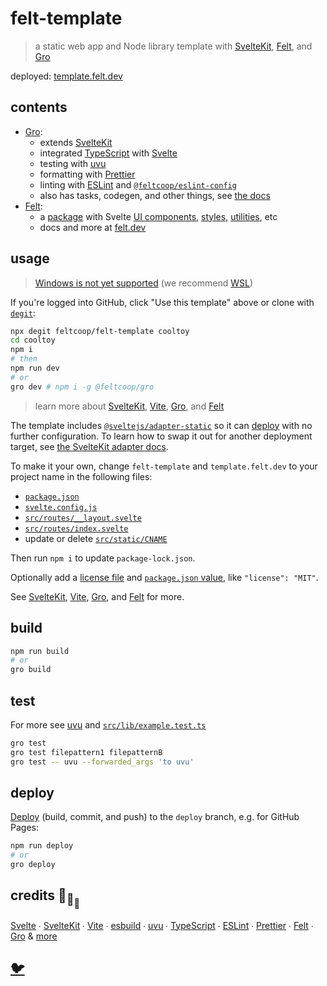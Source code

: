 # felt-template

> a static web app and Node library template with [SvelteKit](https://github.com/sveltejs/kit),
> [Felt](https://github.com/feltcoop/felt), and [Gro](https://github.com/feltcoop/gro)

deployed:
[template.felt.dev](https://template.felt.dev)

## contents

- [Gro](https://github.com/feltcoop/gro):
  - extends [SvelteKit](https://github.com/sveltejs/kit)
  - integrated [TypeScript](https://github.com/microsoft/TypeScript)
    with [Svelte](https://github.com/sveltejs/svelte)
  - testing with [uvu](https://github.com/lukeed/uvu)
  - formatting with [Prettier](https://github.com/prettier/prettier)
  - linting with [ESLint](https://github.com/eslint/eslint)
    and [`@feltcoop/eslint-config`](https://github.com/feltcoop/eslint-config)
  - also has tasks, codegen, and other things, see [the docs](https://github.com/feltcoop/gro)
- [Felt](https://github.com/feltcoop/felt):
  - a [package](https://github.com/feltcoop/felt/blob/main/src/gro.config.ts)
    with Svelte [UI components](https://www.felt.dev/sketch/library),
    [styles](https://github.com/feltcoop/felt/blob/main/src/lib/ui/style.css),
    [utilities](https://github.com/feltcoop/felt/tree/main/src/lib/util), etc
  - docs and more at [felt.dev](https://www.felt.dev/)

## usage

> [Windows is not yet supported](https://github.com/feltcoop/felt-template/issues/4)
> (we recommend [WSL](https://docs.microsoft.com/en-us/windows/wsl/about))

If you're logged into GitHub, click "Use this template" above or clone with
[`degit`](https://github.com/Rich-Harris/degit):

```bash
npx degit feltcoop/felt-template cooltoy
cd cooltoy
npm i
# then
npm run dev
# or
gro dev # npm i -g @feltcoop/gro
```

> learn more about [SvelteKit](https://github.com/sveltejs/kit),
> [Vite](https://github.com/vitejs/vite), [Gro](https://github.com/feltcoop/gro),
> and [Felt](https://github.com/feltcoop/felt)

The template includes
[`@sveltejs/adapter-static`](https://github.com/sveltejs/kit/tree/master/packages/adapter-static)
so it can [deploy](https://github.com/feltcoop/gro/blob/main/src/docs/deploy.md)
with no further configuration.
To learn how to swap it out for another deployment target, see
[the SvelteKit adapter docs](https://kit.svelte.dev/docs#adapters).

To make it your own, change `felt-template` and `template.felt.dev`
to your project name in the following files:

- [`package.json`](package.json)
- [`svelte.config.js`](svelte.config.js)
- [`src/routes/__layout.svelte`](src/routes/__layout.svelte)
- [`src/routes/index.svelte`](src/routes/index.svelte)
- update or delete [`src/static/CNAME`](src/static/CNAME)

Then run `npm i` to update `package-lock.json`.

Optionally add a [license file](https://choosealicense.com/)
and [`package.json` value](https://spdx.org/licenses/), like `"license": "MIT"`.

See [SvelteKit](https://github.com/sveltejs/kit),
[Vite](https://github.com/vitejs/vite),
[Gro](https://github.com/feltcoop/gro),
and [Felt](https://github.com/feltcoop/felt) for more.

## build

```bash
npm run build
# or
gro build
```

## test

For more see [uvu](https://github.com/lukeed/uvu)
and [`src/lib/example.test.ts`](src/lib/example.test.ts)

```bash
gro test
gro test filepattern1 filepatternB
gro test -- uvu --forwarded_args 'to uvu'
```

## deploy

[Deploy](https://github.com/feltcoop/gro/blob/main/src/docs/deploy.md)
(build, commit, and push) to the `deploy` branch, e.g. for GitHub Pages:

```bash
npm run deploy
# or
gro deploy
```

## credits 🐢<sub>🐢</sub><sub><sub>🐢</sub></sub>

[Svelte](https://github.com/sveltejs/svelte) ∙
[SvelteKit](https://github.com/sveltejs/kit) ∙
[Vite](https://github.com/vitejs/vite) ∙
[esbuild](https://github.com/evanw/esbuild) ∙
[uvu](https://github.com/lukeed/uvu) ∙
[TypeScript](https://github.com/microsoft/TypeScript) ∙
[ESLint](https://github.com/eslint/eslint) ∙
[Prettier](https://github.com/prettier/prettier) ∙
[Felt](https://github.com/feltcoop/felt) ∙
[Gro](https://github.com/feltcoop/gro)
& [more](package.json)

## [🐦](https://wikipedia.org/wiki/Free_and_open-source_software)
